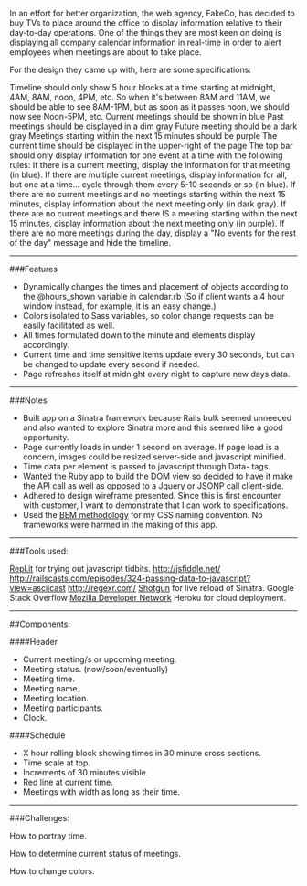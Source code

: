 In an effort for better organization, the web agency, FakeCo, has decided to buy TVs to place around the office to display information relative to their day-to-day operations. One of the things they are most keen on doing is displaying all company calendar information in real-time in order to alert employees when meetings are about to take place.

For the design they came up with, here are some specifications:

Timeline should only show 5 hour blocks at a time starting at midnight, 4AM, 8AM, noon, 4PM, etc. So when it's between 8AM and 11AM, we should be able to see 8AM-1PM, but as soon as it passes noon, we should now see Noon-5PM, etc.
Current meetings should be shown in blue
Past meetings should be displayed in a dim gray
Future meeting should be a dark gray
Meetings starting within the next 15 minutes should be purple
The current time should be displayed in the upper-right of the page
The top bar should only display information for one event at a time with the following rules:
If there is a current meeting, display the information for that meeting (in blue).
If there are multiple current meetings, display information for all, but one at a time... cycle through them every 5-10 seconds or so (in blue).
If there are no current meetings and no meetings starting within the next 15 minutes, display information about the next meeting only (in dark gray).
If there are no current meetings and there IS a meeting starting within the next 15 minutes, display information about the next meeting only (in purple).
If there are no more meetings during the day, display a "No events for the rest of the day" message and hide the timeline.

---

###Features

- Dynamically changes the times and placement of objects according to the @hours_shown variable in calendar.rb (So if client wants a 4 hour window instead, for example, it is an easy change.)
- Colors isolated to Sass variables, so color change requests can be easily facilitated as well.
- All times formulated down to the minute and elements display accordingly. 
- Current time and time sensitive items update every 30 seconds, but can be changed to update every second if needed.
- Page refreshes itself at midnight every night to capture new days data.

---
###Notes

- Built app on a Sinatra framework because Rails bulk seemed unneeded and also wanted to explore Sinatra more and this seemed like a good opportunity.
- Page currently loads in under 1 second on average. If page load is a concern, images could be resized server-side and javascript minified.
- Time data per element is passed to javascript through Data- tags.
- Wanted the Ruby app to build the DOM view so decided to have it make the API call as well as opposed to a Jquery or JSONP call client-side.
- Adhered to design wireframe presented. Since this is first encounter with customer, I want to demonstrate that I can work to specifications.
- Used the [BEM methodology](https://en.bem.info/) for my CSS naming convention. No frameworks were harmed in the making of this app.

---
###Tools used:

[Repl.it](https://repl.it) for trying out javascript tidbits.
http://jsfiddle.net/
http://railscasts.com/episodes/324-passing-data-to-javascript?view=asciicast
http://regexr.com/
[Shotgun](https://github.com/rtomayko/shotgun) for live reload of Sinatra.
Google
Stack Overflow
[Mozilla Developer Network](https://developer.mozilla.org/en-US/)
Heroku for cloud deployment.

---
##Components:

####Header

- Current meeting/s or upcoming meeting.
- Meeting status. (now/soon/eventually)
- Meeting time.
- Meeting name.
- Meeting location.
- Meeting participants.
- Clock.

####Schedule

- X hour rolling block showing times in 30 minute cross sections.
- Time scale at top.
- Increments of 30 minutes visible.
- Red line at current time.
- Meetings with width as long as their time.

---
###Challenges:

How to portray time.

How to determine current status of meetings.

How to change colors.


